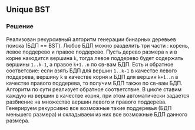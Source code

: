 ## Unique BST

### Решение
Реализован рекурсивный алгоритм генерации бинарных деревьев поиска (БДП == BST).
Любое БДП можно разделить три части : корень, левое поддерево и правое поддерево. Пусть дерево размера `n` и в корне находится вершина `k`, тогда левое поддерево будет содержать вершины `1..k-1`, а правое `k+1..n`  по св-вам БДП. Есть и обратное соответсвие: если взять БДП для вершин 
`1..k-1` в качестве левого поддерева, вершину `k` в качестве корня и БДП для вершин `k+1..n` в качестве правого поддерева, то получим БДП также по св-вам БДП. Алгоритм по сути реализует обратное соответствие. В цикле ставим каждую из вершин в качестве корня, при этом автоматически задается разбиение на множество вершин левого и правого поддерева. Генерируем рекурсивно все возможные такие поддеревья (БДП меньшего размера) и складываем из них все возможные БДП данного размера.